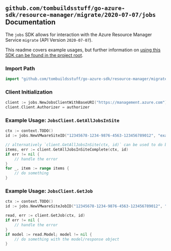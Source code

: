 
## `github.com/tombuildsstuff/go-azure-sdk/resource-manager/migrate/2020-07-07/jobs` Documentation

The `jobs` SDK allows for interaction with the Azure Resource Manager Service `migrate` (API Version `2020-07-07`).

This readme covers example usages, but further information on [using this SDK can be found in the project root](https://github.com/tombuildsstuff/go-azure-sdk/tree/main/docs).

### Import Path

```go
import "github.com/tombuildsstuff/go-azure-sdk/resource-manager/migrate/2020-07-07/jobs"
```


### Client Initialization

```go
client := jobs.NewJobsClientWithBaseURI("https://management.azure.com")
client.Client.Authorizer = authorizer
```


### Example Usage: `JobsClient.GetAllJobsInSite`

```go
ctx := context.TODO()
id := jobs.NewVMwareSiteID("12345678-1234-9876-4563-123456789012", "example-resource-group", "vmwareSiteValue")

// alternatively `client.GetAllJobsInSite(ctx, id)` can be used to do batched pagination
items, err := client.GetAllJobsInSiteComplete(ctx, id)
if err != nil {
	// handle the error
}
for _, item := range items {
	// do something
}
```


### Example Usage: `JobsClient.GetJob`

```go
ctx := context.TODO()
id := jobs.NewVMwareSiteJobID("12345678-1234-9876-4563-123456789012", "example-resource-group", "vmwareSiteValue", "jobValue")

read, err := client.GetJob(ctx, id)
if err != nil {
	// handle the error
}
if model := read.Model; model != nil {
	// do something with the model/response object
}
```
